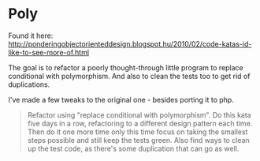 # Poly

Found it here: http://ponderingobjectorienteddesign.blogspot.hu/2010/02/code-katas-id-like-to-see-more-of.html

The goal is to refactor a poorly thought-through little program to replace conditional with polymorphism.
And also to clean the tests too to get rid of duplications.

I've made a few tweaks to the original one - besides porting it to php. 

> Refactor using \"replace conditional with polymorphism\". Do this kata five days in a row, refactoring to a different design pattern each time. Then do it one more time only this time focus on taking the smallest steps possible and still keep the tests green. Also find ways to clean up the test code, as there's some duplication that can go as well.

